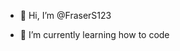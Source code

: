 - 👋 Hi, I’m @FraserS123

- 🌱 I’m currently learning how to code

<!---
FraserS123/FraserS123 is a ✨ special ✨ repository because its `README.md` (this file) appears on your GitHub profile.
You can click the Preview link to take a look at your changes.
--->
